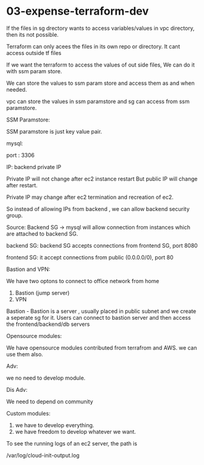 # 03-expense-terraform-dev

If the files in sg drectory wants to access variables/values in vpc directory, then its not possible.

Terraform can only acees the files in its own repo or directory. It cant access outside tf files

If we want the terraform to access the values of out side files, We can do it with ssm param store.

We can store the values to ssm param store and access them as and when needed.

vpc can store the values in ssm paramstore and sg can access from ssm paramstore.

SSM Paramstore:

SSM paramstore is just key value pair.

mysql:

port : 3306

IP: backend private IP

Private IP will not change after ec2 instance restart But public IP will change after restart.

Private IP may change after ec2 termination and recreation of ec2.

So instead of allowing IPs from backend , we can allow backend security group.

Source: Backend SG -> mysql will allow connection from instances which are attached to backend SG.

backend SG: backend SG accepts connections from frontend SG, port 8080

frontend SG: it accept connections from public (0.0.0.0/0), port 80


Bastion and VPN:

We have two optons to connect to office network from home

1. Bastion (jump server)
2. VPN

Bastion - Bastion is a server , usually placed in public subnet and we create a seperate sg for it. Users can connect to bastion server and then access the frontend/backend/db servers


Opensource modules:

We have opensource modules contributed from terrafrom and AWS. we can use them also.

Adv:

we no need to develop module.

Dis Adv:

We need to depend on community

Custom modules:

1. we have to develop everything. 
2. we have freedom to develop whatever we want.

To see the running logs of an ec2 server, the path is

/var/log/cloud-init-output.log








